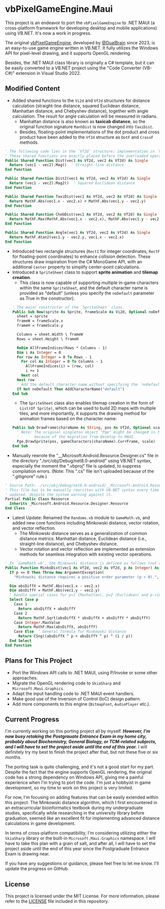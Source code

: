 # vbPixelGameEngine.Maui

This project is an endeavor to port the `vbPixelGameEngine` to .NET MAUI (a cross-platform framework for developing desktop and mobile applications) using VB.NET. It's now a work in progress.

The original [vbPixelGameEngine](https://github.com/DualBrain/vbPixelGameEngine), developed by [@DualBrain](https://github.com/DualBrain) since 2023, is an easy-to-use game engine written in VB.NET. It fully utilizes the Windows API for pixel-level drawing, and it supports OpenGL rendering.

Besides, the .NET MAUI class library is originally a C# template, but it can be easily converted to a VB.NET project using the "Code Converter (VB-C#)" extension in Visual Studio 2022.

## Modified Content

- Added shared functions to the `Vi2d` and `Vf2d` structures for distance calculation (straight-line distance, squared Euclidean distance, Manhattan distance, and Chebyshev distance), together with angle calculation. The result for angle calculation will be measured in radians.
  - Manhattan distance is also known as **taxicab distance**, so the original function signature `ManhDist` is now changed into `TaxiDist`.
  - Besides, floating-point implementations of the dot product and cross product have been added to the `Vf2d` structure as `DotF` and `CrossF` methods.
```vb
' The following code lies in the `Vf2d` structure; implementation in `Vi2d` is similar.
' These shared functions are exactly placed before the overloaded operators.
Public Shared Function Dist(vec1 As Vf2d, vec2 As Vf2d) As Single
  Return (vec1 - vec2).Mag()  ' Straight-line distance
End Function

Public Shared Function Dist2(vec1 As Vf2d, vec2 As Vf2d) As Single
  Return (vec1 - vec2).Mag2()  ' Squared Euclidean distance
End Function

Public Shared Function TaxiDist(vec1 As Vf2d, vec2 As Vf2d) As Single
  Return MathF.Abs(vec1.x - vec2.x) + MathF.Abs(vec1.y - vec2.y)
End Function

Public Shared Function ChebDist(vec1 As Vf2d, vec2 As Vf2d) As Single
  Return MathF.Max(MathF.Abs(vec1.x - vec2.x), MathF.Abs(vec1.y - vec2.y))
End Function

Public Shared Function Angle(vec1 As Vf2d, vec2 As Vf2d) As Single
  Return MathF.Atan2(vec1.y - vec2.y, vec1.x - vec2.x)
End Function
```
- Introduced two rectangle structures (`RectI` for integer coordinates, `RectF` for floating-point coordinates) to enhance collision detection. These structures draw inspiration from the C# MonoGame API, with an additional `Center` property to simplify center-point calculations.
- Introduced a `SpriteSheet` class to support **sprite animation** and **tilemap creation**.
  - This class is now capable of supporting multiple in-game characters within the same `SpriteSheet`, and the default character name is provided as "default" (unless you specify the `noDefault` parameter as True in the constructor).
  ``` vb
  ' The major constructor of the `SpriteSheet` class.
  Public Sub New(sprite As Sprite, frameScale As Vi2d, Optional noDefault As Boolean = False)
    sheet = sprite
    frameW = frameScale.x
    frameH = frameScale.y

    Columns = sheet.Width \ frameW
    Rows = sheet.Height \ frameH

    ReDim AllFrameIndices(Rows * Columns - 1)
    Dim i As Integer = 0
    For row As Integer = 0 To Rows - 1
      For col As Integer = 0 To Columns - 1
        AllFrameIndices(i) = (row, col)
        i += 1
      Next col
    Next row
    ' Add the default character name without specifying the `noDefault` parameter.
    If Not noDefault Then AddCharacterName("default")
  End Sub
  ```
  - The `SpriteSheet` class also enables tilemap creation in the form of `List(Of Sprite)`, which can be used to build 2D maps with multiple tiles, and more importantly, it supports the drawing method for animation frames based on the character name:
  ``` vb
  Public Sub DrawFrame(charaName As String, pos As Vf2d, Optional scale As Integer = 1)
    ' Note: The original singleton object "Pge" might be changed in the future,
    '       because of the migration from Desktop to MAUI.
    Pge.DrawSprite(pos, gameCharacters(charaName).CurrFrame, scale)
  End Sub
  ```
- Manually rewrote the "__Microsoft.Android.Resource.Designer.cs" file in the directory "./src/obj/Debug/net8.0-android" using VB.NET syntax, especially the moment the ".vbproj" file is updated, to suppress compilation errors. (Note: This ".cs" file isn't uploaded because of the ".gitignore" rule.)
```vb
' Source Path: ./src/obj/Debug/net8.0-android/__Microsoft.Android.Resource.Designer.cs
' This file has to be manually rewritten with VB.NET syntax every time the ".vbproj" file is 
' updated, despite the system warning against it.
Partial Public Class Resource
  Inherits _Microsoft.Android.Resource.Designer.Resource
End Class
```
- Latest Update: Renamed the `Randoms.vb` module to `GameMath.vb`, and added new core functions including Minkowski distance, vector rotation, and vector reflection.
  - The Minkowski distance serves as a generalization of common distance metrics: Manhattan distance, Euclidean distance (i.e., straight-line distance), and Chebyshev distance.
  - Vector rotation and vector reflection are implemented as extension methods for seamless integration with existing vector operations.
```vb
' In `GameMath.vb`, the Minkowski distance is defined as follows (not an extension method).
Public Function MinkoDist(vec1 As Vf2d, vec2 As Vf2d, p As Integer) As Single
  If p <= 0 Then Throw New ArgumentException(
    "Minkowski distance requires a positive order parameter (p > 0).", NameOf(p))

  Dim absDiffX = MathF.Abs(vec1.x - vec2.x)
  Dim absDiffY = MathF.Abs(vec1.y - vec2.y)
  ' Handle special cases for p=1 (Manhattan), p=2 (Euclidean) and p->inf (Chebyshev).
  Select Case p
    Case 1
      Return absDiffX + absDiffY
    Case 2
      Return MathF.Sqrt(absDiffX * absDiffX + absDiffY * absDiffY)
    Case Integer.MaxValue
      Return MathF.Max(absDiffX, absDiffY)
    Case Else  ' General formula for Minkowski distance
      Return CSng((absDiffX ^ p + absDiffY ^ p) ^ (1 / p))
  End Select
End Function
```

## Plans for This Project

- Port the Windows API calls to .NET MAUI, using P/Invoke or some other approaches.
- Migrate the OpenGL rendering code to `SkiaSharp` and `Microsoft.Maui.Graphics`.
- Adapt the input handling code to .NET MAUI event handlers.
- Make good use of the Inversion of Control (IoC) design pattern.
- Add more components to this engine (`BitmapFont`, `AudioPlayer` etc.).

## Current Progress

I'm currently working on this porting project all by myself. *__However, I'm now busy retaking the Postgrauate Entrance Exam in my home city, probably about Biochemistry, General Biology, or TCM-related subjects, and I will have to set the project aside until the end of this year.__* I will definitely try my best to finish the project after that, but not these five or six months.

The porting task is quite challenging, and it's not a good start for my part. Despite the fact that the engine supports OpenGL rendering, the original code has a strong dependency on Windows API, giving me a painful experience when I'm trying to port the code. I'm just a hobbyist in game development, so my time to work on this project is very limited.

For now, I'm focusing on adding features that can be easily extended within this project. The Minkowski distance algorithm, which I first encountered in an extracurricular bioinformatics textbook during my undergraduate studies, specifically while researching in the university library before graduation, seemed like an excellent fit for implementing advanced distance calculations in game development.

In terms of cross-platform compatibility, I'm considering utilizing either the `SkiaSharp` library or the built-in `Microsoft.Maui.Graphics` namespace. I will have to take this plan with a grain of salt, and after all, I will have to set the project aside until the end of this year since the Postgraduate Entrance Exam is drawing near.

If you have any suggestions or guidance, please feel free to let me know. I'll update the progress on GitHub.

## License

This project is licensed under the MIT License. For more information, please refer to the [LICENSE](LICENSE) file included in this repository.
